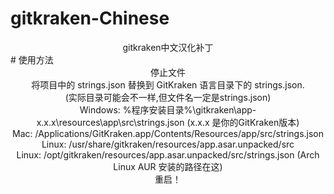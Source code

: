 # gitkraken-Chinese
<div align="center">gitkraken中文汉化补丁</div>
#  使用方法

<div align="center">停止文件</div>
<div align="center">将项目中的 strings.json 替换到 GitKraken 语言目录下的 strings.json.</div>
<div align="center">(实际目录可能会不一样,但文件名一定是strings.json)</div>
<div align="center">Windows: %程序安装目录%\gitkraken\app-x.x.x\resources\app\src\strings.json (x.x.x 是你的GitKraken版本)</div>
<div align="center">Mac: /Applications/GitKraken.app/Contents/Resources/app/src/strings.json</div>
<div align="center">Linux: /usr/share/gitkraken/resources/app.asar.unpacked/src </div>
<div align="center">Linux: /opt/gitkraken/resources/app.asar.unpacked/src/strings.json (Arch Linux AUR 安装的路径在这)</div>

<div align="center">重启！</div>
